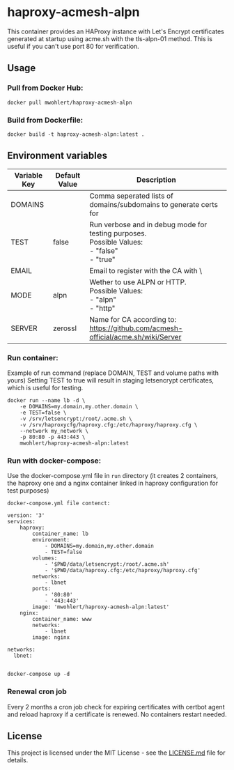 
# haproxy-acmesh-alpn

This container provides an HAProxy instance with Let's Encrypt certificates generated
at startup using acme.sh with the tls-alpn-01 method. This is useful if you can't use port 80 for verification.

## Usage

### Pull from Docker Hub:

```
docker pull mwohlert/haproxy-acmesh-alpn
```

### Build from Dockerfile:

```
docker build -t haproxy-acmesh-alpn:latest .
```

## Environment variables

| Variable Key | Default Value | Description|
|--------------|---------------|------------|
| DOMAINS      |               | Comma seperated lists of domains/subdomains to generate certs for |
| TEST         | false         | Run verbose and in debug mode for testing purposes. <br/> Possible Values: <br/> - "false" <br/> - "true" |
| EMAIL        |               | Email to register with the CA with \
| MODE         | alpn          | Wether to use ALPN or HTTP. <br/> Possible Values: <br/> - "alpn" <br/> - "http" |
| SERVER       | zerossl       | Name for CA according to: https://github.com/acmesh-official/acme.sh/wiki/Server |

### Run container:

Example of run command (replace DOMAIN, TEST and volume paths with yours)
Setting TEST to true will result in staging letsencrypt certificates, which is useful for testing.

```
docker run --name lb -d \
    -e DOMAINS=my.domain,my.other.domain \
    -e TEST=false \
    -v /srv/letsencrypt:/root/.acme.sh \
    -v /srv/haproxycfg/haproxy.cfg:/etc/haproxy/haproxy.cfg \
    --network my_network \
    -p 80:80 -p 443:443 \
    mwohlert/haproxy-acmesh-alpn:latest
```

### Run with docker-compose:

Use the docker-compose.yml file in `run` directory (it creates 2 containers, the haproxy one and a nginx container linked in haproxy configuration for test purposes)

```
docker-compose.yml file contenct:

version: '3'
services:
    haproxy:
        container_name: lb
        environment:
            - DOMAINS=my.domain,my.other.domain
            - TEST=false
        volumes:
            - '$PWD/data/letsencrypt:/root/.acme.sh'
            - '$PWD/data/haproxy.cfg:/etc/haproxy/haproxy.cfg'
        networks:
            - lbnet
        ports:
            - '80:80'
            - '443:443'
        image: 'mwohlert/haproxy-acmesh-alpn:latest'
    nginx:
        container_name: www
        networks:
            - lbnet
        image: nginx

networks:
  lbnet:
  

docker-compose up -d

```

### Renewal cron job

Every 2 months a cron job check for expiring certificates with certbot agent and reload haproxy if a certificate is renewed. No containers restart needed.

## License

This project is licensed under the MIT License - see the [LICENSE.md](LICENSE.md) file for details.
